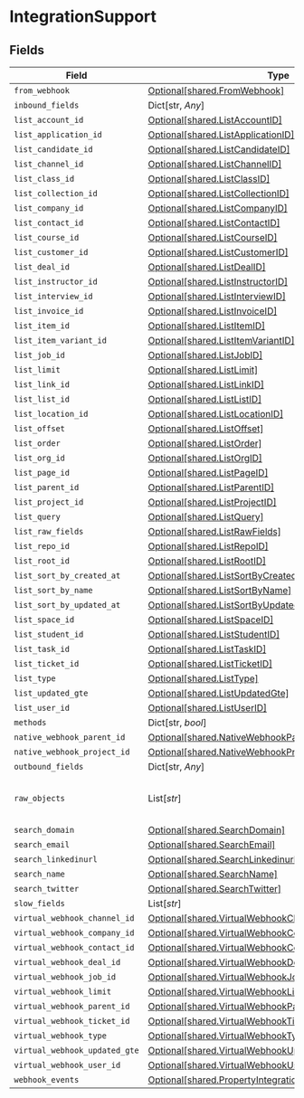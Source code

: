 # IntegrationSupport


## Fields

| Field                                                                                                                      | Type                                                                                                                       | Required                                                                                                                   | Description                                                                                                                |
| -------------------------------------------------------------------------------------------------------------------------- | -------------------------------------------------------------------------------------------------------------------------- | -------------------------------------------------------------------------------------------------------------------------- | -------------------------------------------------------------------------------------------------------------------------- |
| `from_webhook`                                                                                                             | [Optional[shared.FromWebhook]](../../models/shared/fromwebhook.md)                                                         | :heavy_minus_sign:                                                                                                         | N/A                                                                                                                        |
| `inbound_fields`                                                                                                           | Dict[str, *Any*]                                                                                                           | :heavy_minus_sign:                                                                                                         | N/A                                                                                                                        |
| `list_account_id`                                                                                                          | [Optional[shared.ListAccountID]](../../models/shared/listaccountid.md)                                                     | :heavy_minus_sign:                                                                                                         | N/A                                                                                                                        |
| `list_application_id`                                                                                                      | [Optional[shared.ListApplicationID]](../../models/shared/listapplicationid.md)                                             | :heavy_minus_sign:                                                                                                         | N/A                                                                                                                        |
| `list_candidate_id`                                                                                                        | [Optional[shared.ListCandidateID]](../../models/shared/listcandidateid.md)                                                 | :heavy_minus_sign:                                                                                                         | N/A                                                                                                                        |
| `list_channel_id`                                                                                                          | [Optional[shared.ListChannelID]](../../models/shared/listchannelid.md)                                                     | :heavy_minus_sign:                                                                                                         | N/A                                                                                                                        |
| `list_class_id`                                                                                                            | [Optional[shared.ListClassID]](../../models/shared/listclassid.md)                                                         | :heavy_minus_sign:                                                                                                         | N/A                                                                                                                        |
| `list_collection_id`                                                                                                       | [Optional[shared.ListCollectionID]](../../models/shared/listcollectionid.md)                                               | :heavy_minus_sign:                                                                                                         | N/A                                                                                                                        |
| `list_company_id`                                                                                                          | [Optional[shared.ListCompanyID]](../../models/shared/listcompanyid.md)                                                     | :heavy_minus_sign:                                                                                                         | N/A                                                                                                                        |
| `list_contact_id`                                                                                                          | [Optional[shared.ListContactID]](../../models/shared/listcontactid.md)                                                     | :heavy_minus_sign:                                                                                                         | N/A                                                                                                                        |
| `list_course_id`                                                                                                           | [Optional[shared.ListCourseID]](../../models/shared/listcourseid.md)                                                       | :heavy_minus_sign:                                                                                                         | N/A                                                                                                                        |
| `list_customer_id`                                                                                                         | [Optional[shared.ListCustomerID]](../../models/shared/listcustomerid.md)                                                   | :heavy_minus_sign:                                                                                                         | N/A                                                                                                                        |
| `list_deal_id`                                                                                                             | [Optional[shared.ListDealID]](../../models/shared/listdealid.md)                                                           | :heavy_minus_sign:                                                                                                         | N/A                                                                                                                        |
| `list_instructor_id`                                                                                                       | [Optional[shared.ListInstructorID]](../../models/shared/listinstructorid.md)                                               | :heavy_minus_sign:                                                                                                         | N/A                                                                                                                        |
| `list_interview_id`                                                                                                        | [Optional[shared.ListInterviewID]](../../models/shared/listinterviewid.md)                                                 | :heavy_minus_sign:                                                                                                         | N/A                                                                                                                        |
| `list_invoice_id`                                                                                                          | [Optional[shared.ListInvoiceID]](../../models/shared/listinvoiceid.md)                                                     | :heavy_minus_sign:                                                                                                         | N/A                                                                                                                        |
| `list_item_id`                                                                                                             | [Optional[shared.ListItemID]](../../models/shared/listitemid.md)                                                           | :heavy_minus_sign:                                                                                                         | N/A                                                                                                                        |
| `list_item_variant_id`                                                                                                     | [Optional[shared.ListItemVariantID]](../../models/shared/listitemvariantid.md)                                             | :heavy_minus_sign:                                                                                                         | N/A                                                                                                                        |
| `list_job_id`                                                                                                              | [Optional[shared.ListJobID]](../../models/shared/listjobid.md)                                                             | :heavy_minus_sign:                                                                                                         | N/A                                                                                                                        |
| `list_limit`                                                                                                               | [Optional[shared.ListLimit]](../../models/shared/listlimit.md)                                                             | :heavy_minus_sign:                                                                                                         | N/A                                                                                                                        |
| `list_link_id`                                                                                                             | [Optional[shared.ListLinkID]](../../models/shared/listlinkid.md)                                                           | :heavy_minus_sign:                                                                                                         | N/A                                                                                                                        |
| `list_list_id`                                                                                                             | [Optional[shared.ListListID]](../../models/shared/listlistid.md)                                                           | :heavy_minus_sign:                                                                                                         | N/A                                                                                                                        |
| `list_location_id`                                                                                                         | [Optional[shared.ListLocationID]](../../models/shared/listlocationid.md)                                                   | :heavy_minus_sign:                                                                                                         | N/A                                                                                                                        |
| `list_offset`                                                                                                              | [Optional[shared.ListOffset]](../../models/shared/listoffset.md)                                                           | :heavy_minus_sign:                                                                                                         | N/A                                                                                                                        |
| `list_order`                                                                                                               | [Optional[shared.ListOrder]](../../models/shared/listorder.md)                                                             | :heavy_minus_sign:                                                                                                         | N/A                                                                                                                        |
| `list_org_id`                                                                                                              | [Optional[shared.ListOrgID]](../../models/shared/listorgid.md)                                                             | :heavy_minus_sign:                                                                                                         | N/A                                                                                                                        |
| `list_page_id`                                                                                                             | [Optional[shared.ListPageID]](../../models/shared/listpageid.md)                                                           | :heavy_minus_sign:                                                                                                         | N/A                                                                                                                        |
| `list_parent_id`                                                                                                           | [Optional[shared.ListParentID]](../../models/shared/listparentid.md)                                                       | :heavy_minus_sign:                                                                                                         | N/A                                                                                                                        |
| `list_project_id`                                                                                                          | [Optional[shared.ListProjectID]](../../models/shared/listprojectid.md)                                                     | :heavy_minus_sign:                                                                                                         | N/A                                                                                                                        |
| `list_query`                                                                                                               | [Optional[shared.ListQuery]](../../models/shared/listquery.md)                                                             | :heavy_minus_sign:                                                                                                         | N/A                                                                                                                        |
| `list_raw_fields`                                                                                                          | [Optional[shared.ListRawFields]](../../models/shared/listrawfields.md)                                                     | :heavy_minus_sign:                                                                                                         | N/A                                                                                                                        |
| `list_repo_id`                                                                                                             | [Optional[shared.ListRepoID]](../../models/shared/listrepoid.md)                                                           | :heavy_minus_sign:                                                                                                         | N/A                                                                                                                        |
| `list_root_id`                                                                                                             | [Optional[shared.ListRootID]](../../models/shared/listrootid.md)                                                           | :heavy_minus_sign:                                                                                                         | N/A                                                                                                                        |
| `list_sort_by_created_at`                                                                                                  | [Optional[shared.ListSortByCreatedAt]](../../models/shared/listsortbycreatedat.md)                                         | :heavy_minus_sign:                                                                                                         | N/A                                                                                                                        |
| `list_sort_by_name`                                                                                                        | [Optional[shared.ListSortByName]](../../models/shared/listsortbyname.md)                                                   | :heavy_minus_sign:                                                                                                         | N/A                                                                                                                        |
| `list_sort_by_updated_at`                                                                                                  | [Optional[shared.ListSortByUpdatedAt]](../../models/shared/listsortbyupdatedat.md)                                         | :heavy_minus_sign:                                                                                                         | N/A                                                                                                                        |
| `list_space_id`                                                                                                            | [Optional[shared.ListSpaceID]](../../models/shared/listspaceid.md)                                                         | :heavy_minus_sign:                                                                                                         | N/A                                                                                                                        |
| `list_student_id`                                                                                                          | [Optional[shared.ListStudentID]](../../models/shared/liststudentid.md)                                                     | :heavy_minus_sign:                                                                                                         | N/A                                                                                                                        |
| `list_task_id`                                                                                                             | [Optional[shared.ListTaskID]](../../models/shared/listtaskid.md)                                                           | :heavy_minus_sign:                                                                                                         | N/A                                                                                                                        |
| `list_ticket_id`                                                                                                           | [Optional[shared.ListTicketID]](../../models/shared/listticketid.md)                                                       | :heavy_minus_sign:                                                                                                         | N/A                                                                                                                        |
| `list_type`                                                                                                                | [Optional[shared.ListType]](../../models/shared/listtype.md)                                                               | :heavy_minus_sign:                                                                                                         | N/A                                                                                                                        |
| `list_updated_gte`                                                                                                         | [Optional[shared.ListUpdatedGte]](../../models/shared/listupdatedgte.md)                                                   | :heavy_minus_sign:                                                                                                         | N/A                                                                                                                        |
| `list_user_id`                                                                                                             | [Optional[shared.ListUserID]](../../models/shared/listuserid.md)                                                           | :heavy_minus_sign:                                                                                                         | N/A                                                                                                                        |
| `methods`                                                                                                                  | Dict[str, *bool*]                                                                                                          | :heavy_minus_sign:                                                                                                         | N/A                                                                                                                        |
| `native_webhook_parent_id`                                                                                                 | [Optional[shared.NativeWebhookParentID]](../../models/shared/nativewebhookparentid.md)                                     | :heavy_minus_sign:                                                                                                         | N/A                                                                                                                        |
| `native_webhook_project_id`                                                                                                | [Optional[shared.NativeWebhookProjectID]](../../models/shared/nativewebhookprojectid.md)                                   | :heavy_minus_sign:                                                                                                         | N/A                                                                                                                        |
| `outbound_fields`                                                                                                          | Dict[str, *Any*]                                                                                                           | :heavy_minus_sign:                                                                                                         | N/A                                                                                                                        |
| `raw_objects`                                                                                                              | List[*str*]                                                                                                                | :heavy_minus_sign:                                                                                                         | objects that we map from in the integration                                                                                |
| `search_domain`                                                                                                            | [Optional[shared.SearchDomain]](../../models/shared/searchdomain.md)                                                       | :heavy_minus_sign:                                                                                                         | N/A                                                                                                                        |
| `search_email`                                                                                                             | [Optional[shared.SearchEmail]](../../models/shared/searchemail.md)                                                         | :heavy_minus_sign:                                                                                                         | N/A                                                                                                                        |
| `search_linkedinurl`                                                                                                       | [Optional[shared.SearchLinkedinurl]](../../models/shared/searchlinkedinurl.md)                                             | :heavy_minus_sign:                                                                                                         | N/A                                                                                                                        |
| `search_name`                                                                                                              | [Optional[shared.SearchName]](../../models/shared/searchname.md)                                                           | :heavy_minus_sign:                                                                                                         | N/A                                                                                                                        |
| `search_twitter`                                                                                                           | [Optional[shared.SearchTwitter]](../../models/shared/searchtwitter.md)                                                     | :heavy_minus_sign:                                                                                                         | N/A                                                                                                                        |
| `slow_fields`                                                                                                              | List[*str*]                                                                                                                | :heavy_minus_sign:                                                                                                         | N/A                                                                                                                        |
| `virtual_webhook_channel_id`                                                                                               | [Optional[shared.VirtualWebhookChannelID]](../../models/shared/virtualwebhookchannelid.md)                                 | :heavy_minus_sign:                                                                                                         | N/A                                                                                                                        |
| `virtual_webhook_company_id`                                                                                               | [Optional[shared.VirtualWebhookCompanyID]](../../models/shared/virtualwebhookcompanyid.md)                                 | :heavy_minus_sign:                                                                                                         | N/A                                                                                                                        |
| `virtual_webhook_contact_id`                                                                                               | [Optional[shared.VirtualWebhookContactID]](../../models/shared/virtualwebhookcontactid.md)                                 | :heavy_minus_sign:                                                                                                         | N/A                                                                                                                        |
| `virtual_webhook_deal_id`                                                                                                  | [Optional[shared.VirtualWebhookDealID]](../../models/shared/virtualwebhookdealid.md)                                       | :heavy_minus_sign:                                                                                                         | N/A                                                                                                                        |
| `virtual_webhook_job_id`                                                                                                   | [Optional[shared.VirtualWebhookJobID]](../../models/shared/virtualwebhookjobid.md)                                         | :heavy_minus_sign:                                                                                                         | N/A                                                                                                                        |
| `virtual_webhook_limit`                                                                                                    | [Optional[shared.VirtualWebhookLimit]](../../models/shared/virtualwebhooklimit.md)                                         | :heavy_minus_sign:                                                                                                         | N/A                                                                                                                        |
| `virtual_webhook_parent_id`                                                                                                | [Optional[shared.VirtualWebhookParentID]](../../models/shared/virtualwebhookparentid.md)                                   | :heavy_minus_sign:                                                                                                         | N/A                                                                                                                        |
| `virtual_webhook_ticket_id`                                                                                                | [Optional[shared.VirtualWebhookTicketID]](../../models/shared/virtualwebhookticketid.md)                                   | :heavy_minus_sign:                                                                                                         | N/A                                                                                                                        |
| `virtual_webhook_type`                                                                                                     | [Optional[shared.VirtualWebhookType]](../../models/shared/virtualwebhooktype.md)                                           | :heavy_minus_sign:                                                                                                         | N/A                                                                                                                        |
| `virtual_webhook_updated_gte`                                                                                              | [Optional[shared.VirtualWebhookUpdatedGte]](../../models/shared/virtualwebhookupdatedgte.md)                               | :heavy_minus_sign:                                                                                                         | N/A                                                                                                                        |
| `virtual_webhook_user_id`                                                                                                  | [Optional[shared.VirtualWebhookUserID]](../../models/shared/virtualwebhookuserid.md)                                       | :heavy_minus_sign:                                                                                                         | N/A                                                                                                                        |
| `webhook_events`                                                                                                           | [Optional[shared.PropertyIntegrationSupportWebhookEvents]](../../models/shared/propertyintegrationsupportwebhookevents.md) | :heavy_minus_sign:                                                                                                         | N/A                                                                                                                        |